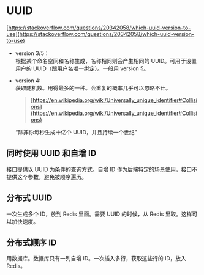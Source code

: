 # UUID


[https://stackoverflow.com/questions/20342058/which-uuid-version-to-use](https://stackoverflow.com/questions/20342058/which-uuid-version-to-use)  

- version 3/5：  
    根据某个命名空间和名称生成，名称相同则会产生相同的 UUID。可用于设置用户的 UUID（跟用户名唯一绑定）。一般用 version 5。
- version 4:  
    获取随机数。用得最多的一种。会重复的概率几乎可以忽略不计。  
    > [https://en.wikipedia.org/wiki/Universally_unique_identifier#Collisions](https://en.wikipedia.org/wiki/Universally_unique_identifier#Collisions)  

    “除非你每秒生成十亿个 UUID，并且持续一个世纪”

<!-- more -->

## 同时使用 UUID 和自增 ID

接口提供以 UUID 为条件的查询方式。自增 ID 作为后端特定的场景使用，接口不提供这个参数，避免被顺序遍历。

## 分布式 UUID

一次生成多个 ID，放到 Redis 里面。需要 UUID 的时候，从 Redis 里取。这样可以加快速度。

## 分布式顺序 ID

用数据库。数据库只有一列自增 ID。一次插入多行，获取这些行的 ID，放入 Redis。


